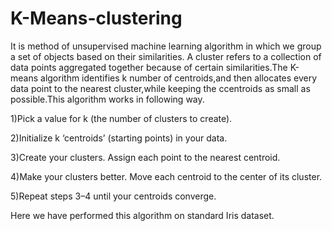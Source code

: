 # K-Means-clustering
It is method of unsupervised machine learning algorithm in which we group a set of objects based on their similarities. A cluster refers to a collection of data points aggregated together because of certain similarities.The K-means algorithm identifies k number of centroids,and then allocates every data point to the nearest cluster,while keeping the ccentroids as small as possible.This algorithm works in following way. 

1)Pick a value for k (the number of clusters to create). 

2)Initialize k ‘centroids’ (starting points) in your data. 

3)Create your clusters. Assign each point to the nearest centroid. 

4)Make your clusters better. Move each centroid to the center of its cluster. 

5)Repeat steps 3–4 until your centroids converge. 

Here we have performed this algorithm on standard Iris dataset.
